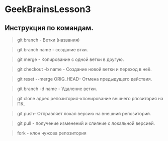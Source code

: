 # GeekBrainsLesson3
                  
## Инструкция по командам.

>git branch - Ветки (названия)

>git branch name - создание втки.

>git merge - Копирование с одной ветки в другую.

>git checkout -b name - Создание новой ветки и переход в неё.

>git reset --merge ORIG_HEAD- Отмена предыдущего действия.

>git branch -d name - Удаление ветки.

>git clone адрес репозитория-клонирование вншнего рпозитория на ПК.

>git push- Отправляет локал версию на внешний репозиторий.

>git pull - получение изменений и слияние с локальной версией.

> fork - клон чужова репозитория                    